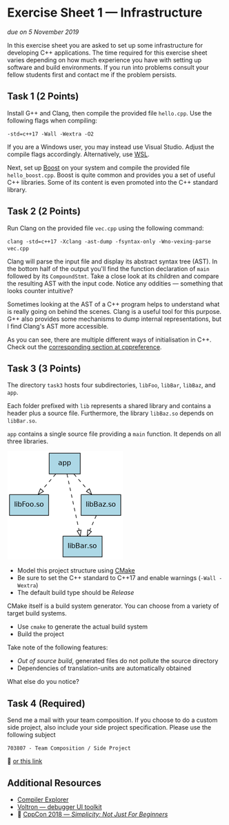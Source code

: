 # Exercise Sheet 1 — Infrastructure

*due on 5 November 2019*

In this exercise sheet you are asked to set up some infrastructure for developing C++ applications.
The time required for this exercise sheet varies depending on how much experience you have with setting up software and build environments.
If you run into problems consult your fellow students first and contact me if the problem persists.

## Task 1 (2 Points)

Install G++ and Clang, then compile the provided file `hello.cpp`.
Use the following flags when compiling:

    -std=c++17 -Wall -Wextra -O2

If you are a Windows user, you may instead use Visual Studio.
Adjust the compile flags accordingly.
Alternatively, use [WSL](https://en.wikipedia.org/wiki/Windows_Subsystem_for_Linux).

Next, set up [Boost](http://www.boost.org/) on your system and compile the provided file `hello_boost.cpp`.
Boost is quite common and provides you a set of useful C++ libraries.
Some of its content is even promoted into the C++ standard library.

## Task 2 (2 Points)

Run Clang on the provided file `vec.cpp` using the following command:

    clang -std=c++17 -Xclang -ast-dump -fsyntax-only -Wno-vexing-parse vec.cpp

Clang will parse the input file and display its abstract syntax tree (AST).
In the bottom half of the output you'll find the function declaration of `main` followed by its `CompoundStmt`.
Take a close look at its children and compare the resulting AST with the input code.
Notice any oddities — something that looks counter intuitive?

Sometimes looking at the AST of a C++ program helps to understand what is really going on behind the scenes.
Clang is a useful tool for this purpose.
G++ also provides some mechanisms to dump internal representations, but I find Clang's AST more accessible.

As you can see, there are multiple different ways of initialisation in C++.
Check out the [corresponding section at cppreference](https://en.cppreference.com/w/cpp/language).

## Task 3 (3 Points)

The directory `task3` hosts four subdirectories, `libFoo`, `libBar`, `libBaz`, and `app`.

Each folder prefixed with `lib` represents a shared library and contains a header plus a source file.
Furthermore, the library `libBaz.so` depends on `libBar.so`.

`app` contains a single source file providing a `main` function.
It depends on all three libraries.

![Dependency Graph](images/task3_dependencies.png)

- Model this project structure using [CMake](https://cmake.org/)
- Be sure to set the C++ standard to C++17 and enable warnings (`-Wall -Wextra`)
- The default build type should be *Release*

CMake itself is a build system generator.
You can choose from a variety of target build systems.

- Use `cmake` to generate the actual build system
- Build the project

Take note of the following features:

- *Out of source build*, generated files do not pollute the source directory
- Dependencies of translation-units are automatically obtained

What else do you notice?

## Task 4 (Required)

Send me a mail with your team composition.
If you choose to do a custom side project, also include your side project specification.
Please use the following subject

    703807 - Team Composition / Side Project

📧 [or this link](mailto:alexander.hirsch@uibk.ac.at?subject=703807%20-%20Team%20Composition%20%2f%20Side%20Project)

## Additional Resources

- [Compiler Explorer](https://godbolt.org/)
- [Voltron — debugger UI toolkit](https://github.com/snare/voltron)
- 🎥 [CppCon 2018 — *Simplicity: Not Just For Beginners*](https://www.youtube.com/watch?v=n0Ak6xtVXno)
